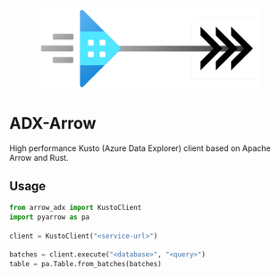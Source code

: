 <p align="center">
  <img src="assets/adx_arrow.png" alt="dash-bootstrap-components logo" width="400">
</p>

# ADX-Arrow

High performance Kusto (Azure Data Explorer) client based on Apache Arrow and Rust.

## Usage

```py
from arrow_adx import KustoClient
import pyarrow as pa

client = KustoClient("<service-url>")

batches = client.execute("<database>", "<query>")
table = pa.Table.from_batches(batches)
```

